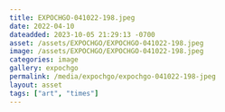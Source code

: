 ```yaml
---
title: EXPOCHGO-041022-198.jpeg
date: 2022-04-10
dateadded: 2023-10-05 21:29:13 -0700
asset: /assets/EXPOCHGO/EXPOCHGO-041022-198.jpeg
image: /assets/EXPOCHGO/EXPOCHGO-041022-198.jpeg
categories: image
gallery: expochgo
permalink: /media/expochgo/expochgo-041022-198-jpeg
layout: asset
tags: ["art", "times"]
--- 
```

